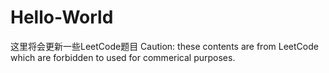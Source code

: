 # Hello-World
这里将会更新一些LeetCode题目
Caution: these contents are from LeetCode which are forbidden to used for commerical purposes.
